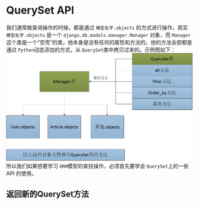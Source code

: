 # QuerySet API

我们通常做查询操作的时候，都是通过 `模型名字.objects` 的方式进行操作。其实 `模型名字.objects` 是一个 `django.db.models.manager.Manager` 对象，而 `Manager` 这个类是一个“空壳”的类，他本身是没有任何的属性和方法的。他的方法全部都是通过 `Python`动态添加的方式，从 `QuerySet`类中拷贝过来的。示例图如下：
![QuerySet API](../images/chapter04/QuerySet_API.png)
所以我们如果想要学习 `ORM`模型的查找操作，必须首先要学会 `QuerySet`上的一些 API 的使用。

## 返回新的QuerySet方法

